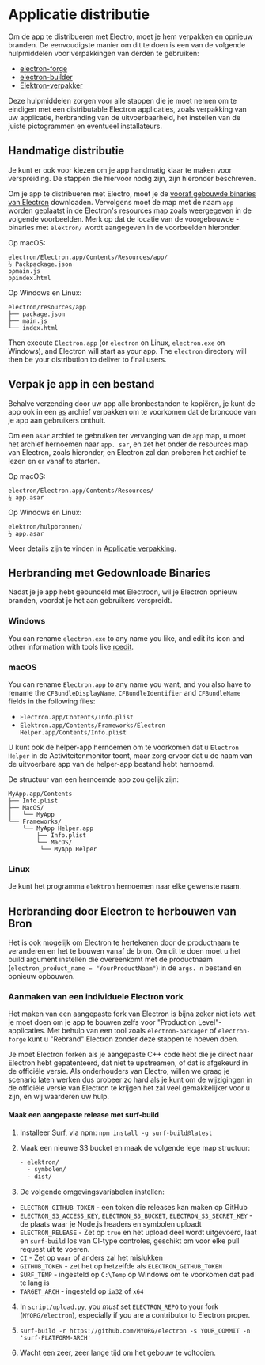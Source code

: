 # Applicatie distributie

Om de app te distribueren met Electro, moet je hem verpakken en opnieuw branden. De eenvoudigste manier om dit te doen is een van de volgende hulpmiddelen voor verpakkingen van derden te gebruiken:

* [electron-forge](https://github.com/electron-userland/electron-forge)
* [electron-builder](https://github.com/electron-userland/electron-builder)
* [Elektron-verpakker](https://github.com/electron/electron-packager)

Deze hulpmiddelen zorgen voor alle stappen die je moet nemen om te eindigen met een distributable Electron applicaties, zoals verpakking van uw applicatie, herbranding van de uitvoerbaarheid, het instellen van de juiste pictogrammen en eventueel installateurs.

## Handmatige distributie
Je kunt er ook voor kiezen om je app handmatig klaar te maken voor verspreiding. De stappen die hiervoor nodig zijn, zijn hieronder beschreven.

Om je app te distribueren met Electro, moet je de [vooraf gebouwde binaries van Electron](https://github.com/electron/electron/releases) downloaden. Vervolgens moet de map met de naam `app` worden geplaatst in de Electron's resources map zoals weergegeven in de volgende voorbeelden. Merk op dat de locatie van de voorgebouwde -binaries met `elektron/` wordt aangegeven in de voorbeelden hieronder.

Op macOS:

```plaintext
electron/Electron.app/Contents/Resources/app/
½ Packpackage.json
ρρmain.js
ρρindex.html
```

Op Windows en Linux:

```plaintext
electron/resources/app
├── package.json
├── main.js
└── index.html
```

Then execute `Electron.app` (or `electron` on Linux, `electron.exe` on Windows), and Electron will start as your app. The `electron` directory will then be your distribution to deliver to final users.

## Verpak je app in een bestand

Behalve verzending door uw app alle bronbestanden te kopiëren, je kunt de app ook in een [as](https://github.com/electron/asar) archief verpakken om te voorkomen dat de broncode van je app aan gebruikers onthult.

Om een `asar` archief te gebruiken ter vervanging van de `app` map, u moet het archief hernoemen naar `app. sar`, en zet het onder de resources map van Electron, zoals hieronder, en Electron zal dan proberen het archief te lezen en er vanaf te starten.

Op macOS:

```plaintext
electron/Electron.app/Contents/Resources/
½ app.asar
```

Op Windows en Linux:

```plaintext
elektron/hulpbronnen/
½ app.asar
```

Meer details zijn te vinden in [Applicatie verpakking](application-packaging.md).

## Herbranding met Gedownloade Binaries

Nadat je je app hebt gebundeld met Electroon, wil je Electron opnieuw branden, voordat je het aan gebruikers verspreidt.

### Windows

You can rename `electron.exe` to any name you like, and edit its icon and other information with tools like [rcedit](https://github.com/atom/rcedit).

### macOS

You can rename `Electron.app` to any name you want, and you also have to rename the `CFBundleDisplayName`, `CFBundleIdentifier` and `CFBundleName` fields in the following files:

* `Electron.app/Contents/Info.plist`
* `Elektron.app/Contents/Frameworks/Electron Helper.app/Contents/Info.plist`

U kunt ook de helper-app hernoemen om te voorkomen dat u `Electron Helper` in de Activiteitenmonitor toont, maar zorg ervoor dat u de naam van de uitvoerbare app van de helper-app bestand hebt hernoemd.

De structuur van een hernoemde app zou gelijk zijn:

```plaintext
MyApp.app/Contents
├── Info.plist
├── MacOS/
│   └── MyApp
└── Frameworks/
    └── MyApp Helper.app
        ├── Info.plist
        └── MacOS/
         └── MyApp Helper
```

### Linux

Je kunt het programma `elektron` hernoemen naar elke gewenste naam.

## Herbranding door Electron te herbouwen van Bron

Het is ook mogelijk om Electron te hertekenen door de productnaam te veranderen en het te bouwen vanaf de bron. Om dit te doen moet u het build argument instellen die overeenkomt met de productnaam (`electron_product_name = "YourProductNaam"`) in de `args. n` bestand en opnieuw opbouwen.

### Aanmaken van een individuele Electron vork

Het maken van een aangepaste fork van Electron is bijna zeker niet iets wat je moet doen om je app te bouwen zelfs voor "Production Level"-applicaties. Met behulp van een tool zoals `electron-packager` of `electron-forge` kunt u "Rebrand" Electron zonder deze stappen te hoeven doen.

Je moet Electron forken als je aangepaste C++ code hebt die je direct naar Electron hebt gepatenteerd, dat niet te upstreamen, of dat is afgekeurd in de officiële versie. Als onderhouders van Electro, willen we graag je scenario laten werken dus probeer zo hard als je kunt om de wijzigingen in de officiële versie van Electron te krijgen het zal veel gemakkelijker voor u zijn, en wij waarderen uw hulp.

#### Maak een aangepaste release met surf-build

1. Installeer [Surf](https://github.com/surf-build/surf), via npm: `npm install -g surf-build@latest`

2. Maak een nieuwe S3 bucket en maak de volgende lege map structuur:

    ```sh
    - elektron/
      - symbolen/
      - dist/
    ```

3. De volgende omgevingsvariabelen instellen:

  * `ELECTRON_GITHUB_TOKEN` - een token die releases kan maken op GitHub
  * `ELECTRON_S3_ACCESS_KEY`, `ELECTRON_S3_BUCKET`, `ELECTRON_S3_SECRET_KEY` - de plaats waar je Node.js headers en symbolen uploadt
  * `ELECTRON_RELEASE` - Zet op `true` en het upload deel wordt uitgevoerd, laat en `surf-build` los van CI-type controles, geschikt om voor elke pull request uit te voeren.
  * `CI` - Zet op `waar` of anders zal het mislukken
  * `GITHUB_TOKEN` - zet het op hetzelfde als `ELECTRON_GITHUB_TOKEN`
  * `SURF_TEMP` - ingesteld op `C:\Temp` op Windows om te voorkomen dat pad te lang is
  * `TARGET_ARCH` - ingesteld op `ia32` of `x64`

4. In `script/upload.py`, you _must_ set `ELECTRON_REPO` to your fork (`MYORG/electron`), especially if you are a contributor to Electron proper.

5. `surf-build -r https://github.com/MYORG/electron -s YOUR_COMMIT -n 'surf-PLATFORM-ARCH'`

6. Wacht een zeer, zeer lange tijd om het gebouw te voltooien.
